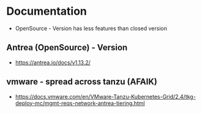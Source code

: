 # Documentation 

  * OpenSource - Version has less features than closed version

## Antrea (OpenSource) - Version 

  * https://antrea.io/docs/v1.13.2/

## vmware - spread across tanzu (AFAIK) 

  * https://docs.vmware.com/en/VMware-Tanzu-Kubernetes-Grid/2.4/tkg-deploy-mc/mgmt-reqs-network-antrea-tiering.html
